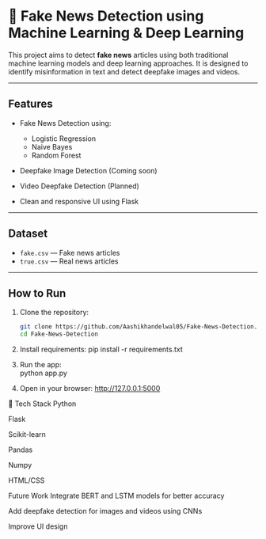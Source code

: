 # 📰 Fake News Detection using Machine Learning & Deep Learning

This project aims to detect **fake news** articles using both traditional machine learning models and deep learning approaches. It is designed to identify misinformation in text and detect deepfake images and videos.

---

##  Features

- Fake News Detection using:
  - Logistic Regression
  - Naive Bayes
  - Random Forest
 

-  Deepfake Image Detection (Coming soon)
-  Video Deepfake Detection (Planned)
-  Clean and responsive UI using Flask

---

## Dataset

- `fake.csv` — Fake news articles
- `true.csv` — Real news articles

---

##  How to Run

1. Clone the repository:
   ```bash
   git clone https://github.com/Aashikhandelwal05/Fake-News-Detection.git
   cd Fake-News-Detection

2. Install requirements:
   pip install -r requirements.txt

3. Run the app:   
   python app.py

4. Open in your browser:
   http://127.0.0.1:5000

🔧 Tech Stack
Python

Flask

Scikit-learn

Pandas

Numpy

HTML/CSS


Future Work
Integrate BERT and LSTM models for better accuracy

Add deepfake detection for images and videos using CNNs

Improve UI design
   

